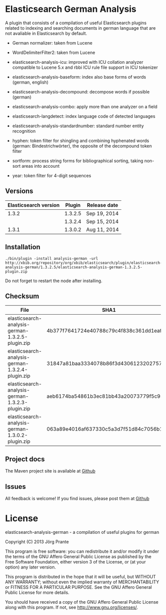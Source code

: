 # Elasticsearch German Analysis

A plugin that consists of a compilation of useful Elasticsearch plugins related to indexing and searching documents in german language that are not avaliable in Elasticsearch by default.

- German normalizer: taken from Lucene

- WordDelimiterFilter2: taken from Lucene

- elasticsearch-analysis-icu: improved with ICU collation analyzer compatible to Lucene 5.x and rbbi ICU rule file support in ICU tokenizer

- elasticsearch-analysis-baseform: index also base forms of words (german, english)

- elasticsearch-analysis-decompound: decompose words if possible (german) 

- elasticsearch-analysis-combo: apply more than one analyzer on a field

- elasticsearch-langdetect: index language code of detected languages

- elasticsearch-analysis-standardnumber: standard number entity recognition

- hyphen: token filter for shingling and combining hyphenated words (german: Bindestrichwörter), the opposite of the decompound token filter

- sortform: process string forms for bibliographical sorting, taking non-sort areas into account

- year: token filter for 4-digit sequences

## Versions

| Elasticsearch version    | Plugin      | Release date |
| ------------------------ | ----------- | -------------|
| 1.3.2                    | 1.3.2.5     | Sep 19, 2014 |
|                          | 1.3.2.4     | Sep 15, 2014 |
| 1.3.1                    | 1.3.0.2     | Aug 11, 2014 |

## Installation

    ./bin/plugin -install analysis-german -url http://xbib.org/repository/org/xbib/elasticsearch/plugin/elasticsearch-analysis-german/1.3.2.5/elasticsearch-analysis-german-1.3.2.5-plugin.zip

Do not forget to restart the node after installing.

## Checksum

| File                                                 | SHA1                                     |
| ---------------------------------------------------- | -----------------------------------------|
| elasticsearch-analysis-german-1.3.2.5-plugin.zip     | 4b377f7641724e40788c79c4f838c361dd1eafd7 |
| elasticsearch-analysis-german-1.3.2.4-plugin.zip     | 31847a81baa3334078b86f3d43061232027577dc |
| elasticsearch-analysis-german-1.3.2.3-plugin.zip     | aeb6174ba54861b3ec81bb43a20073779f5c98e4 |
| elasticsearch-analysis-german-1.3.0.2-plugin.zip     | 063a89e4016af637330c5a3d7f51d84c7056b182 |

## Project docs

The Maven project site is available at [Github](http://jprante.github.io/elasticsearch-analysis-german)

## Issues

All feedback is welcome! If you find issues, please post them at [Github](https://github.com/jprante/elasticsearch-analysis-german/issues)

# License

elasticsearch-analysis-german - a compilation of useful plugins for german

Copyright (C) 2013 Jörg Prante

This program is free software: you can redistribute it and/or modify
it under the terms of the GNU Affero General Public License as published by
the Free Software Foundation, either version 3 of the License, or
(at your option) any later version.

This program is distributed in the hope that it will be useful,
but WITHOUT ANY WARRANTY; without even the implied warranty of
MERCHANTABILITY or FITNESS FOR A PARTICULAR PURPOSE.  See the
GNU Affero General Public License for more details.

You should have received a copy of the GNU Affero General Public License
along with this program.  If not, see <http://www.gnu.org/licenses/>.